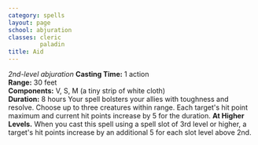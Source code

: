 ```yaml
---
category: spells
layout: page
school: abjuration
classes: cleric
         paladin
title: Aid 
---
```

_2nd-level abjuration_ 
**Casting Time:** 1 action    
**Range:** 30 feet    
**Components:** V, S, M (a tiny strip of white cloth)   
**Duration:** 8 hours 
Your spell bolsters your allies with toughness and resolve. Choose up to three creatures within range. Each target's hit point maximum and current hit points increase by 5 for the duration. 
**At Higher Levels.** When you cast this spell using a spell slot of 3rd level or higher, a target's hit points increase by an additional 5 for each slot level above 2nd. 